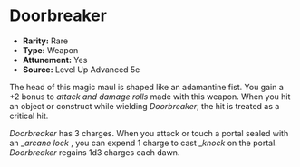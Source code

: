# Doorbreaker

- **Rarity:** Rare
- **Type:** Weapon
- **Attunement:** Yes
- **Source:** Level Up Advanced 5e

The head of this magic maul is shaped like an adamantine fist. You gain a +2 bonus to _attack and damage rolls_  made with this weapon. When you hit an object or construct while wielding _Doorbreaker_, the hit is treated as a critical hit.

_Doorbreaker_ has 3 charges. When you attack or touch a portal sealed with an __arcane lock_ , you can expend 1 charge to cast __knock_  on the portal. _Doorbreaker_ regains 1d3 charges each dawn.

